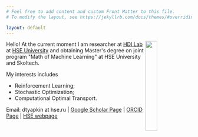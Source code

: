 ```yaml
---
# Feel free to add content and custom Front Matter to this file.
# To modify the layout, see https://jekyllrb.com/docs/themes/#overriding-theme-defaults

layout: default
---
```

<img style="float: right;" width="25%" src="https://imgur.com/ldeCCKv.png">

Hello! At the current moment I am researcher at [HDI Lab](https://cs.hse.ru/en/hdilab/) at [HSE University](https://www.hse.ru/en/) and obtaining Master's degree on joint program "Math of Machine Learning" at HSE University and Skoltech.

My interests includes
* Reinforcement Learning;
* Stochastic Optimization;
* Computational Optimal Transport.

Email: dtyapkin at hse.ru | [Google Scholar Page](https://scholar.google.ru/citations?user=AB23PXQAAAAJ&hl=ru) |  [ORCID Page](https://orcid.org/0000-0002-8832-7926) | [HSE webpage](https://www.hse.ru/en/staff/dtiapkin)
